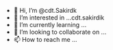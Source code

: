 - 👋 Hi, I’m @cdt.Sakirdk
- 👀 I’m interested in ...cdt.sakirdik
- 🌱 I’m currently learning ...
- 💞️ I’m looking to collaborate on ...
- 📫 How to reach me ...

<!---
Cdt.Sakirdk/cdt.Sakirdk is a ✨ special ✨ repository because its `README.md` (this file) appears on your GitHub profile.
You can click the Preview link to take a look at your changes.
--->
